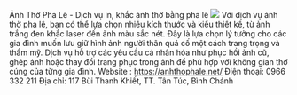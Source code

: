 Ảnh Thờ Pha Lê - Dịch vụ in, khắc ảnh thờ bằng pha lê
![](https://s3-ap-northeast-1.amazonaws.com/g0v-hackmd-images/uploads/upload_82d99a0478b8ec6b6251b5146f822b75.jpg)
Với dịch vụ ảnh thờ pha lê, bạn có thể lựa chọn nhiều kích thước và kiểu thiết kế, từ ảnh trắng đen khắc laser đến ảnh màu sắc nét. Đây là lựa chọn lý tưởng cho các gia đình muốn lưu giữ hình ảnh người thân quá cố một cách trang trọng và thẩm mỹ. Dịch vụ hỗ trợ các yêu cầu cá nhân hóa như phục hồi ảnh cũ, ghép ảnh hoặc thay đổi trang phục trong ảnh để phù hợp với không gian thờ cúng của từng gia đình.
Website : https://anhthophale.net/
Điện thoại: 0966 332 211
Địa chỉ: 117 Bùi Thanh Khiết, TT. Tân Túc, Bình Chánh